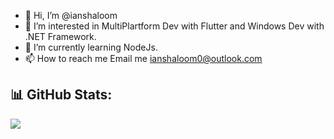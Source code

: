- 👋 Hi, I’m @ianshaloom
- 👀 I’m interested in MultiPlartform Dev with Flutter and Windows Dev with .NET Framework.
- 🌱 I’m currently learning NodeJs.
- 📫 How to reach me Email me ianshaloom0@outlook.com

<!---
ianshaloom/ianshaloom is a ✨ special ✨ repository because its `README.md` (this file) appears on your GitHub profile.
You can click the Preview link to take a look at your changes.
--->
## 📊 GitHub Stats:
![](https://github-readme-streak-stats.herokuapp.com/?user=ianshaloom&theme=dark&hide_border=false)<br/>

  
<!-- Proudly created with GPRM ( https://gprm.itsvg.in ) -->
